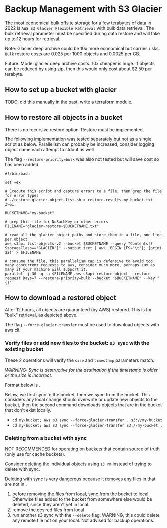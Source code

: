 # Backup Management with S3 Glacier

The most economical bulk offsite storage for a few terabytes of data in 2022 is `AWS S3 Glacier Flexible Retrieval` with bulk data retrieval. The bulk retrieval parameter must be specified during data restore and will take up to 12 hours for retrieval.

Note: Glacier deep archive could be 10x more economical but carries risks. `Bulk` restore costs are 0.025 per 1000 objects and 0.0025 per GB.

Future: Model glacier deep archive costs. 10x cheaper is huge. If objects can be reduced by using zip, then this would only cost about $2.50 per terabyte.


## How to set up a bucket with glacier

TODO, did this manually in the past, write a terraform module.



## How to restore all objects in a bucket

There is no recursive restore option. Restore must be implemented.

The following implementation was tested separately but not as a single script as below. Parallelism can probably be increased, consider logging object name each attempt to stdout as well

The flag `--restore-priority=bulk` was also not tested but will save cost so has been added.

```
#!/bin/bash

set +ex

# Execute this script and capture errors to a file, then grep the file for error types
# ./restore-glacier-object-list.sh > restore-results-my-bucket.txt 2>&1

BUCKETNAME="my-bucket"

# grep this file for NoSuchKey or other errors
FILENAME="glacier-restore-$BUCKETNAME.txt"

# read all the glacier object paths and store them in a file, one line per object
aws s3api list-objects-v2 --bucket $BUCKETNAME --query "Contents[?StorageClass=='GLACIER']" --output text | awk 'BEGIN {FS="\t"}; {print $2}' > $FILENAME

# consume the file, this parallelism cap is defensive to avoid too many concurrent requests to aws, consider much more, perhaps 10x as many if your machine will support it.
parallel -j 30 -q -a $FILENAME aws s3api restore-object --restore-request Days=7 --restore-priority=bulk --bucket "$BUCKETNAME" --key "{}"
```

## How to download a restored object

After 12 hours, all objects are guaranteed (by AWS) restored. This is for "bulk" retrieval, as depicted above.

The flag `--force-glacier-transfer` must be used to download objects with aws cli.


### Verify files or add new files to the bucket: `s3 sync` with the existing bucket

These 2 operations will verify the `size` and `timestamp` parameters match.

*WARNING: Sync is destructive for the destination if the timestamp is older or the size is incorrect.*

Format below is <source> <destination>.

Below, we first sync to the bucket, then we sync from the bucket. This considers any local change should overwrite or update new objects to the bucket, then the second command downloads objects that are in the bucket that don't exist locally.

- `cd my-bucket; aws s3 sync --force-glacier-transfer . s3://my-bucket`
- `cd my-bucket; aws s3 sync --force-glacier-transfer s3://my-bucket .`


### Deleting from a bucket with sync

NOT RECOMMENDED for operating on buckets that contain source of truth (only use for cache buckets).

Consider deleting the individual objects using `s3 rm` instead of trying to delete with sync.

Deleting with sync is very dangerous because it removes any files in <destination> that are not in <source>.

1. before removing the files from local, sync from the bucket to local. Otherwise files added to the bucket from somewhere else would be deleted, since they aren't yet in local.
2. remove the desired files from local
3. run another s3 sync with the `--delete` flag. WARNING, this could delete any remote file not on your local. Not advised for backup operations.


